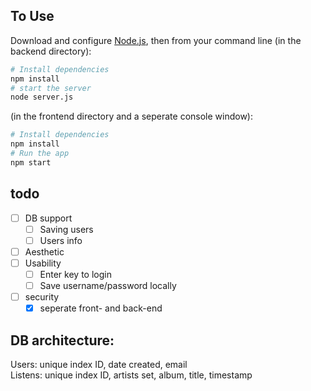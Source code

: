 ## To Use

Download and configure [Node.js](https://nodejs.org/en/download/), then from your command line (in the backend directory):
```bash
# Install dependencies
npm install
# start the server
node server.js
```
(in the frontend directory and a seperate console window):
```bash
# Install dependencies
npm install
# Run the app
npm start
```

## todo

- [ ] DB support
    - [ ] Saving users
    - [ ] Users info
- [ ] Aesthetic
- [ ] Usability
    - [ ] Enter key to login
    - [ ] Save username/password locally
- [ ] security
    - [x] seperate front- and back-end

## DB architecture:
Users: unique index ID, date created, email\
Listens: unique index ID, artists set, album, title, timestamp
